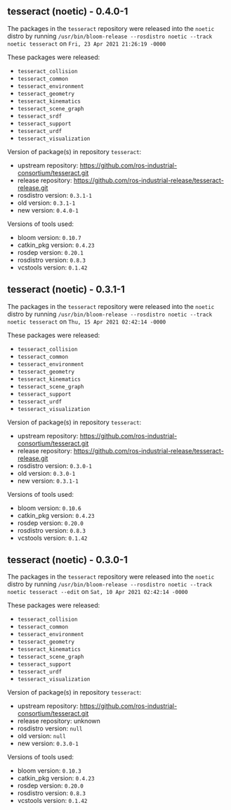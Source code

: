 ## tesseract (noetic) - 0.4.0-1

The packages in the `tesseract` repository were released into the `noetic` distro by running `/usr/bin/bloom-release --rosdistro noetic --track noetic tesseract` on `Fri, 23 Apr 2021 21:26:19 -0000`

These packages were released:
- `tesseract_collision`
- `tesseract_common`
- `tesseract_environment`
- `tesseract_geometry`
- `tesseract_kinematics`
- `tesseract_scene_graph`
- `tesseract_srdf`
- `tesseract_support`
- `tesseract_urdf`
- `tesseract_visualization`

Version of package(s) in repository `tesseract`:

- upstream repository: https://github.com/ros-industrial-consortium/tesseract.git
- release repository: https://github.com/ros-industrial-release/tesseract-release.git
- rosdistro version: `0.3.1-1`
- old version: `0.3.1-1`
- new version: `0.4.0-1`

Versions of tools used:

- bloom version: `0.10.7`
- catkin_pkg version: `0.4.23`
- rosdep version: `0.20.1`
- rosdistro version: `0.8.3`
- vcstools version: `0.1.42`


## tesseract (noetic) - 0.3.1-1

The packages in the `tesseract` repository were released into the `noetic` distro by running `/usr/bin/bloom-release --rosdistro noetic --track noetic tesseract` on `Thu, 15 Apr 2021 02:42:14 -0000`

These packages were released:
- `tesseract_collision`
- `tesseract_common`
- `tesseract_environment`
- `tesseract_geometry`
- `tesseract_kinematics`
- `tesseract_scene_graph`
- `tesseract_support`
- `tesseract_urdf`
- `tesseract_visualization`

Version of package(s) in repository `tesseract`:

- upstream repository: https://github.com/ros-industrial-consortium/tesseract.git
- release repository: https://github.com/ros-industrial-release/tesseract-release.git
- rosdistro version: `0.3.0-1`
- old version: `0.3.0-1`
- new version: `0.3.1-1`

Versions of tools used:

- bloom version: `0.10.6`
- catkin_pkg version: `0.4.23`
- rosdep version: `0.20.0`
- rosdistro version: `0.8.3`
- vcstools version: `0.1.42`


## tesseract (noetic) - 0.3.0-1

The packages in the `tesseract` repository were released into the `noetic` distro by running `/usr/bin/bloom-release --rosdistro noetic --track noetic tesseract --edit` on `Sat, 10 Apr 2021 02:42:14 -0000`

These packages were released:
- `tesseract_collision`
- `tesseract_common`
- `tesseract_environment`
- `tesseract_geometry`
- `tesseract_kinematics`
- `tesseract_scene_graph`
- `tesseract_support`
- `tesseract_urdf`
- `tesseract_visualization`

Version of package(s) in repository `tesseract`:

- upstream repository: https://github.com/ros-industrial-consortium/tesseract.git
- release repository: unknown
- rosdistro version: `null`
- old version: `null`
- new version: `0.3.0-1`

Versions of tools used:

- bloom version: `0.10.3`
- catkin_pkg version: `0.4.23`
- rosdep version: `0.20.0`
- rosdistro version: `0.8.3`
- vcstools version: `0.1.42`


